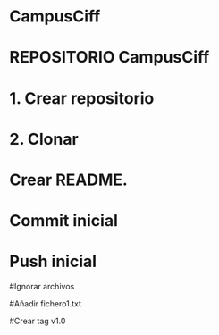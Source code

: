 # CampusCiff

# REPOSITORIO CampusCiff
# 1. Crear repositorio

# 2. Clonar

# Crear README.


# Commit inicial


# Push inicial


#Ignorar archivos


#Añadir fichero1.txt


#Crear tag v1.0
